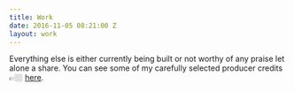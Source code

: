 ```yaml
---
title: Work
date: 2016-11-05 08:21:00 Z
layout: work
---
```




Everything else is either currently being built or not worthy of any praise let alone a share. You can see some of my carefully selected producer credits  👉🏼 [here](mailto:peterhironaka@mac.com).
